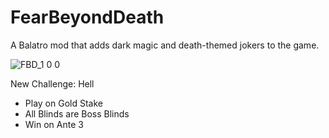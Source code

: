 # FearBeyondDeath
A Balatro mod that adds dark magic and death-themed jokers to the game.

![FBD_1 0 0](https://github.com/user-attachments/assets/d998b9e0-29f7-4c38-9763-eebb22bfca42)

New Challenge: Hell
- Play on Gold Stake
- All Blinds are Boss Blinds
- Win on Ante 3
